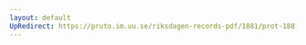 ```yaml
---
layout: default
UpRedirect: https://pruto.im.uu.se/riksdagen-records-pdf/1881/prot-1881--ak--004/prot-1881--ak--004_010.pdf
---
```

